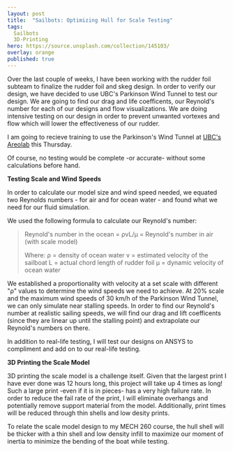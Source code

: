 ```yaml
---
layout: post
title:  "Sailbots: Optimizing Hull for Scale Testing"
tags:
  Sailbots
  3D-Printing
hero: https://source.unsplash.com/collection/145103/
overlay: orange
published: true
---
```


Over the last couple of weeks, I have been working with the rudder foil subteam to finalize the rudder foil and skeg design.  In order to verify our design, we have decided to use UBC's Parkinson Wind Tunnel to test our design. We are going to find our drag and life coefficents, our Reynold's number for each of our designs and flow visualizations. We are doing intensive testing on our design in order to prevent unwanted vortexes and flow which will lower the effectiveness of our rudder.  

I am going to recieve training to use the Parkinson's Wind Tunnel at [UBC's Areolab](http://mech.ubc.ca/aerolab/facilities/) this Thursday.  

Of course, no testing would be complete -or accurate- without some calculations before hand.

**Testing Scale and Wind Speeds**

In order to calculate our model size and wind speed needed, we equated two Reynolds numbers - for air and for ocean water - and found what we need for our fluid simulation.  

We used the following formula to calculate our Reynold's number:

> Reynold's number in the ocean = ρvL/μ = Reynold's number in air (with scale model)
>
> Where:
> ρ = density of ocean water
> v = estimated velocity of the sailboat
> L = actual chord length of rudder foil
> μ = dynamic velocity of ocean water 

We established a proportionality with velocity at a set scale with different "ρ" values to determine the wind speeds we need to achieve. 
At 20% scale and the maximum wind speeds of 30 km/h of the Parkinson Wind Tunnel, we can only simulate near stalling speeds.  In order to find our Reynold's number at realistic sailing speeds, we will find our drag and lift coefficents (since they are linear up until the stalling point) and extrapolate our Reynold's numbers on there.  

In addition to real-life testing, I will test our designs on ANSYS to compliment and add on to our real-life testing.  

**3D Printing the Scale Model**

3D printing the scale model is a challenge itself.  Given that the largest print I have ever done was 12 hours long, this project will take up 4 times as long! Such a large print -even if it is in pieces- has a very high failure rate.  In order to reduce the fail rate of the print, I will eliminate overhangs and potentially remove support material from the model. Additionally, print times will be reduced through thin shells and low desity prints.  

To relate the scale model design to my MECH 260 course, the hull shell will be thicker with a thin shell and low density infill to maximize our moment of inertia to minimize the bending of the boat while testing.  


